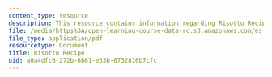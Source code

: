 ```yaml
---
content_type: resource
description: This resource contains information regarding Risotto Recipe.
file: /media/https%3A/open-learning-course-data-rc.s3.amazonaws.com/es-s41-speak-italian-with-your-mouth-full-spring-2012/a0a4dfc6272b6b61e33b6732816b7cfc_MITES_S41S12_recipe_2.pdf
file_type: application/pdf
resourcetype: Document
title: Risotto Recipe
uid: a0a4dfc6-272b-6b61-e33b-6732816b7cfc
---
```

